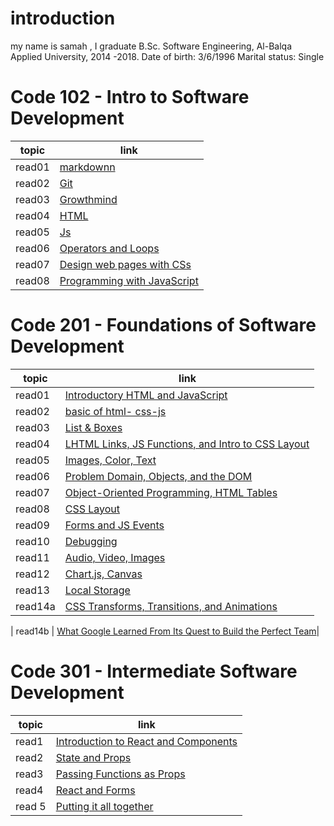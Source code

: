 # introduction 

my name is samah , I graduate B.Sc. Software Engineering, Al-Balqa Applied University, 2014 -2018. Date of birth: 3/6/1996 Marital status: Single


# Code 102 - Intro to Software Development

| topic      | link |
| ----------- | ----------- |
| read01  | [markdownn](https://samahhamed227.github.io/reasd1/)  |
| read02 | [Git](https://samahhamed227.github.io/Git.md/)  |
|   read03  | [Growthmind](https://samahhamed227.github.io/growthmind1.md/) |
| read04 | [ HTML](https://samahhamed227.github.io/html.md/) |
| read05 | [ Js](https://samahhamed227.github.io/read004/) |
| read06 | [ Operators and Loops](https://samahhamed227.github.io/Loops/) |
| read07 | [Design web pages with CSs](https://samahhamed227.github.io/Designcss/) |
| read08 | [ Programming with JavaScript](https://samahhamed227.github.io/progjs/) |



# Code 201 - Foundations of Software Development

| topic      | link |
| ----------- | ----------- |
| read01 | [ Introductory HTML and JavaScript](introhtml.md)| 
| read02  | [basic of html- css-js ](read02.md)|
| read03  | [ List & Boxes](read03.md)|
| read04  | [ LHTML Links, JS Functions, and Intro to CSS Layout](read04.md)|
| read05  | [ Images, Color, Text ](read05.md)|
| read06  | [Problem Domain, Objects, and the DOM ](read06.md)|
| read07  | [Object-Oriented Programming, HTML Tables ](read07.md)|
| read08  | [CSS Layout ](read08.md)|
| read09  | [Forms and JS Events ](read09.md)|
| read10  | [Debugging](read10.md)|
| read11 | [ Audio, Video, Images](read11.md)|
| read12 | [ Chart.js, Canvas](read12.md)|
| read13 | [ Local Storage](read13.md)|
| read14a | [  CSS Transforms, Transitions, and Animations](read14a.md)|

| read14b | [  What Google Learned From Its Quest to Build the Perfect Team](read14b.md)|


# Code 301 - Intermediate Software Development
| topic      | link |
| ----------- | -----------|
| read1  | [ Introduction to React and Components](code301/read1.md)|
| read2 | [State and Props](code301/read2corse301.md)  |
| read3 | [Passing Functions as Props](code301/read3corse301.md)  |
| read4 | [ React and Forms](code301/read4core301.md)  |
|read 5| [ Putting it all together](code301/read5corse301.md) |




